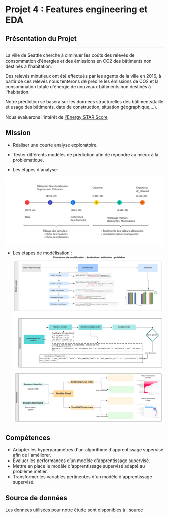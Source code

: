 # Projet 4 : Features engineering et EDA

## Présentation du Projet
***
La ville de Seattle cherche à diminuer les coûts des relevés de consommation d'énergies et des émissions en CO2 
des bâtiments non destinés à l'habitation.

Des relevés minutieux ont été effectués par les agents de la ville en 2016, à partir de ces relevés nous tenterons de 
prédire les émissions de CO2 et la consommation totale d'énergie de nouveaux bâtiments non destinés à l'habitation.

Notre prédiction se basera sur les données structurelles des bâtiments(taille et usage des bâtiments, date de construction, situation géographique,...).

Nous évaluerons l'intérêt de [l'Energy STAR Score](https://www.energystar.gov/buildings/benchmark/analyze_benchmarking_results)

## Mission

- Réaliser une courte analyse exploratoire.
- Tester différents modèles de prédiction afin de répondre au mieux à la problématique.

- Les étapes d'analyse:

![etapes](https://github.com/DaiTensa/feature_engineering_eda/blob/main/figures/Etapes_analyses.png?raw=true)


- Les étapes de modélisation : 
![etape1](https://github.com/DaiTensa/feature_engineering_eda/blob/main/figures/Modelisation_etape1(3).png?raw=true)
![etape2](https://github.com/DaiTensa/feature_engineering_eda/blob/main/figures/Modelisation_etape2(3).png?raw=true)
![etapee3](https://github.com/DaiTensa/feature_engineering_eda/blob/main/figures/Modelisation_etape3(3).png?raw=true)


## Compétences

- Adapter les hyperparamètres d'un algorithme d'apprentissage supervisé afin de l'améliorer.
- Évaluer les performances d’un modèle d'apprentissage supervisé.
- Mettre en place le modèle d'apprentissage supervisé adapté au problème métier.
- Transformer les variables pertinentes d'un modèle d'apprentissage supervisé.

## Source de données

Les données utilisées pour notre étude sont disponibles à : [source](https://data.seattle.gov/dataset/2016-Building-Energy-Benchmarking/2bpz-gwpy/about_data)